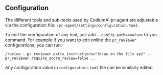 ## Configuration

The different tools and sub-tools used by CodiumAI pr-agent are adjustable via the configuration file: `/pr-agent/settings/configuration.toml`.

To edit the configuration of any tool, just add `--config_path=<value>` to you command.
For example if you want to edit online the `pr_reviewer` configurations, you can run:
```
/review --pr_reviewer.extra_instructions="focus on the file xyz" --pr_reviewer.require_score_review=false ...
```

Any configuration value in `configuration.toml` file can be similarly edited.


